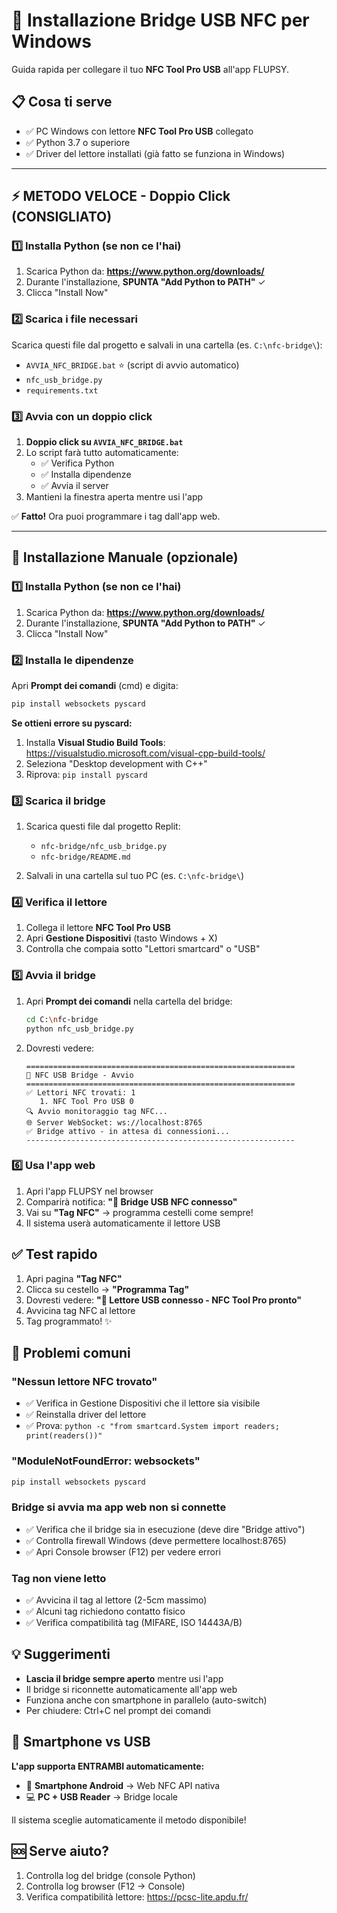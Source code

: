 # 🔌 Installazione Bridge USB NFC per Windows

Guida rapida per collegare il tuo **NFC Tool Pro USB** all'app FLUPSY.

## 📋 Cosa ti serve

- ✅ PC Windows con lettore **NFC Tool Pro USB** collegato
- ✅ Python 3.7 o superiore
- ✅ Driver del lettore installati (già fatto se funziona in Windows)

---

## ⚡ METODO VELOCE - Doppio Click (CONSIGLIATO)

### 1️⃣ Installa Python (se non ce l'hai)

1. Scarica Python da: **https://www.python.org/downloads/**
2. Durante l'installazione, **SPUNTA "Add Python to PATH"** ✓
3. Clicca "Install Now"

### 2️⃣ Scarica i file necessari

Scarica questi file dal progetto e salvali in una cartella (es. `C:\nfc-bridge\`):
- `AVVIA_NFC_BRIDGE.bat` ⭐ (script di avvio automatico)
- `nfc_usb_bridge.py`
- `requirements.txt`

### 3️⃣ Avvia con un doppio click

1. **Doppio click su `AVVIA_NFC_BRIDGE.bat`**
2. Lo script farà tutto automaticamente:
   - ✅ Verifica Python
   - ✅ Installa dipendenze
   - ✅ Avvia il server
3. Mantieni la finestra aperta mentre usi l'app

✅ **Fatto!** Ora puoi programmare i tag dall'app web.

---

## 🚀 Installazione Manuale (opzionale)

### 1️⃣ Installa Python (se non ce l'hai)

1. Scarica Python da: **https://www.python.org/downloads/**
2. Durante l'installazione, **SPUNTA "Add Python to PATH"** ✓
3. Clicca "Install Now"

### 2️⃣ Installa le dipendenze

Apri **Prompt dei comandi** (cmd) e digita:

```bash
pip install websockets pyscard
```

**Se ottieni errore su pyscard:**
1. Installa **Visual Studio Build Tools**: https://visualstudio.microsoft.com/visual-cpp-build-tools/
2. Seleziona "Desktop development with C++"
3. Riprova: `pip install pyscard`

### 3️⃣ Scarica il bridge

1. Scarica questi file dal progetto Replit:
   - `nfc-bridge/nfc_usb_bridge.py`
   - `nfc-bridge/README.md`

2. Salvali in una cartella sul tuo PC (es. `C:\nfc-bridge\`)

### 4️⃣ Verifica il lettore

1. Collega il lettore **NFC Tool Pro USB**
2. Apri **Gestione Dispositivi** (tasto Windows + X)
3. Controlla che compaia sotto "Lettori smartcard" o "USB"

### 5️⃣ Avvia il bridge

1. Apri **Prompt dei comandi** nella cartella del bridge:
   ```bash
   cd C:\nfc-bridge
   python nfc_usb_bridge.py
   ```

2. Dovresti vedere:
   ```
   ============================================================
   🚀 NFC USB Bridge - Avvio
   ============================================================
   ✅ Lettori NFC trovati: 1
      1. NFC Tool Pro USB 0
   🔍 Avvio monitoraggio tag NFC...
   🌐 Server WebSocket: ws://localhost:8765
   ✅ Bridge attivo - in attesa di connessioni...
   ------------------------------------------------------------
   ```

### 6️⃣ Usa l'app web

1. Apri l'app FLUPSY nel browser
2. Comparirà notifica: **"🔌 Bridge USB NFC connesso"**
3. Vai su **"Tag NFC"** → programma cestelli come sempre!
4. Il sistema userà automaticamente il lettore USB

## ✅ Test rapido

1. Apri pagina **"Tag NFC"**
2. Clicca su cestello → **"Programma Tag"**
3. Dovresti vedere: **"🔌 Lettore USB connesso - NFC Tool Pro pronto"**
4. Avvicina tag NFC al lettore
5. Tag programmato! ✨

## 🐛 Problemi comuni

### "Nessun lettore NFC trovato"
- ✅ Verifica in Gestione Dispositivi che il lettore sia visibile
- ✅ Reinstalla driver del lettore
- ✅ Prova: `python -c "from smartcard.System import readers; print(readers())"`

### "ModuleNotFoundError: websockets"
```bash
pip install websockets pyscard
```

### Bridge si avvia ma app web non si connette
- ✅ Verifica che il bridge sia in esecuzione (deve dire "Bridge attivo")
- ✅ Controlla firewall Windows (deve permettere localhost:8765)
- ✅ Apri Console browser (F12) per vedere errori

### Tag non viene letto
- ✅ Avvicina il tag al lettore (2-5cm massimo)
- ✅ Alcuni tag richiedono contatto fisico
- ✅ Verifica compatibilità tag (MIFARE, ISO 14443A/B)

## 💡 Suggerimenti

- **Lascia il bridge sempre aperto** mentre usi l'app
- Il bridge si riconnette automaticamente all'app web
- Funziona anche con smartphone in parallelo (auto-switch)
- Per chiudere: Ctrl+C nel prompt dei comandi

## 📱 Smartphone vs USB

**L'app supporta ENTRAMBI automaticamente:**

- 📱 **Smartphone Android** → Web NFC API nativa
- 💻 **PC + USB Reader** → Bridge locale

Il sistema sceglie automaticamente il metodo disponibile!

## 🆘 Serve aiuto?

1. Controlla log del bridge (console Python)
2. Controlla log browser (F12 → Console)
3. Verifica compatibilità lettore: https://pcsc-lite.apdu.fr/
